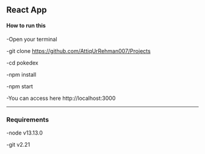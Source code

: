 ## React App


#### **How to run this**

-Open your terminal

-git clone  https://github.com/AttiqUrRehman007/Projects

-cd pokedex

-npm install

-npm start

-You can access here http://localhost:3000

<hr/>

### Requirements

-node v13.13.0

-git v2.21